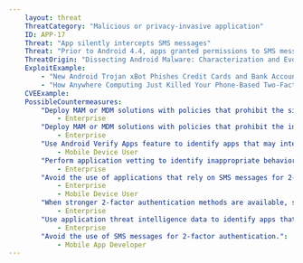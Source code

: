 ```yaml
---
    layout: threat
    ThreatCategory: "Malicious or privacy-invasive application"
    ID: APP-17
    Threat: "App silently intercepts SMS messages"
    Threat: "Prior to Android 4.4, apps granted permissions to SMS messaging functionality had the ability to listen for and receive incoming SMS messages. If the app was registered as the highest priority listener for messages, it could silently (without notice to the user) intercept, read, and dispose of messages intended for other apps. One serious abuse of this was the interception of one-time passwords (OTP) used for two-factor authentication (2FA) sent over SMS. Newer versions of Android do not permit apps with permission to access SMS messaging to receive or dispose of SMS messages directly. Unlike Android, the iOS security model does not permit apps with access to SMS messaging. Malicious apps may still realize this threat following exploitation of OS vulnerabilities that bypass access control on private SMS messaging APIs or achieve arbitrary code execution."
    ThreatOrigin: "Dissecting Android Malware: Characterization and Evolution [^85]"
    ExploitExample:
        - "New Android Trojan xBot Phishes Credit Cards and Bank Accounts, Encrypts Devices for Ransom [^96]"
        - "How Anywhere Computing Just Killed Your Phone-Based Two-Factor Authentication [^97]"
    CVEExample:
    PossibleCountermeasures:
        "Deploy MAM or MDM solutions with policies that prohibit the side-loading of apps, which may bypass security checks on the app.":
            - Enterprise
        "Deploy MAM or MDM solutions with policies that prohibit the installation of apps from 3rd party (unofficial) app stores.":
            - Enterprise
        "Use Android Verify Apps feature to identify apps that may intercept SMS messages.":
            - Mobile Device User
        "Perform application vetting to identify inappropriate behaviors by apps including interception of SMS messages.":
            - Enterprise
        "Avoid the use of applications that rely on SMS messages for 2-factor authentication.":
            - Enterprise
            - Mobile Device User
        "When stronger 2-factor authentication methods are available, such as FIDO U2F tokens, educate enterprise users to avoid the use of SMS messages for configuring 2-factor authentication for enterprise applications.":
            - Enterprise
        "Use application threat intelligence data to identify apps that increase risks associated with SMS message interception.":
            - Enterprise
        "Avoid the use of SMS messages for 2-factor authentication.":
            - Mobile App Developer
---
```

